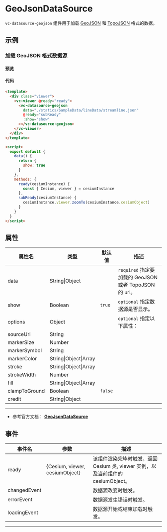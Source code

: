 # GeoJsonDataSource

`vc-datasource-geojson` 组件用于加载 [GeoJSON](https://geojson.org/) 和 [TopoJSON](https://github.com/topojson/topojson) 格式的数据。

## 示例

### 加载 GeoJSON 格式数据源

#### 预览

<doc-preview>
  <template>
    <div class="viewer">
      <vc-viewer @ready="ready">
        <vc-datasource-geojson
          data="./statics/SampleData/lineData/streamline.json"
          @ready="subReady"
          :show="show"
        ></vc-datasource-geojson>
      </vc-viewer>
    </div>
  </template>

  <script>
    export default {
      data() {
        return {
          show: true
        }
      },
      methods: {
        ready(cesiumInstance) {
          const { Cesium, viewer } = cesiumInstance
        },
        subReady(cesiumInstance) {
          cesiumInstance.viewer.zoomTo(cesiumInstance.cesiumObject)
        }
      }
    }
  </script>
</doc-preview>

#### 代码

```html
<template>
  <div class="viewer">
    <vc-viewer @ready="ready">
      <vc-datasource-geojson
        data="./statics/SampleData/lineData/streamline.json"
        @ready="subReady"
        :show="show"
      ></vc-datasource-geojson>
    </vc-viewer>
  </div>
</template>

<script>
  export default {
    data() {
      return {
        show: true
      }
    },
    methods: {
      ready(cesiumInstance) {
        const { Cesium, viewer } = cesiumInstance
      },
      subReady(cesiumInstance) {
        cesiumInstance.viewer.zoomTo(cesiumInstance.cesiumObject)
      }
    }
  }
</script>
```

## 属性

| 属性名        | 类型                  | 默认值  | 描述                                                   |
| ------------- | --------------------- | ------- | ------------------------------------------------------ |
| data          | String\|Object        |         | `required` 指定要加载的 GeoJSON 或者 TopoJSON 的 url。 |
| show          | Boolean               | `true`  | `optional` 指定数据源是否显示。                        |
| options       | Object                |         | `optional` 指定以下属性：                              |
| sourceUri     | String                |         |                                                        |
| markerSize    | Number                |         |                                                        |
| markerSymbol  | String                |         |                                                        |
| markerColor   | String\|Object\|Array |         |                                                        |
| stroke        | String\|Object\|Array |         |                                                        |
| strokeWidth   | Number                |         |                                                        |
| fill          | String\|Object\|Array |         |                                                        |
| clampToGround | Boolean               | `false` |                                                        |
| credit        | String\|Object        |         |                                                        |

---

- 参考官方文档： **[GeoJsonDataSource](https://cesium.com/docs/cesiumjs-ref-doc/GeoJsonDataSource.html)**

## 事件

| 事件名       | 参数                           | 描述                                                                             |
| ------------ | ------------------------------ | -------------------------------------------------------------------------------- |
| ready        | {Cesium, viewer, cesiumObject} | 该组件渲染完毕时触发，返回 Cesium 类, viewer 实例，以及当前组件的 cesiumObject。 |
| changedEvent |                                | 数据源改变时触发。                                                               |
| errorEvent   |                                | 数据源发生错误时触发。                                                           |
| loadingEvent |                                | 数据源开始或结束加载时触发。                                                     |

---
